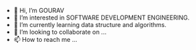- 👋 Hi, I’m GOURAV 
- 👀 I’m interested in SOFTWARE DEVELOPMENT ENGINEERING.
- 🌱 I’m currently learning data structure and algorithms.
- 💞️ I’m looking to collaborate on ...
- 📫 How to reach me ...

<!---
GT0SRT/GT0SRT is a ✨ special ✨ repository because its `README.md` (this file) appears on your GitHub profile.
You can click the Preview link to take a look at your changes.
--->
